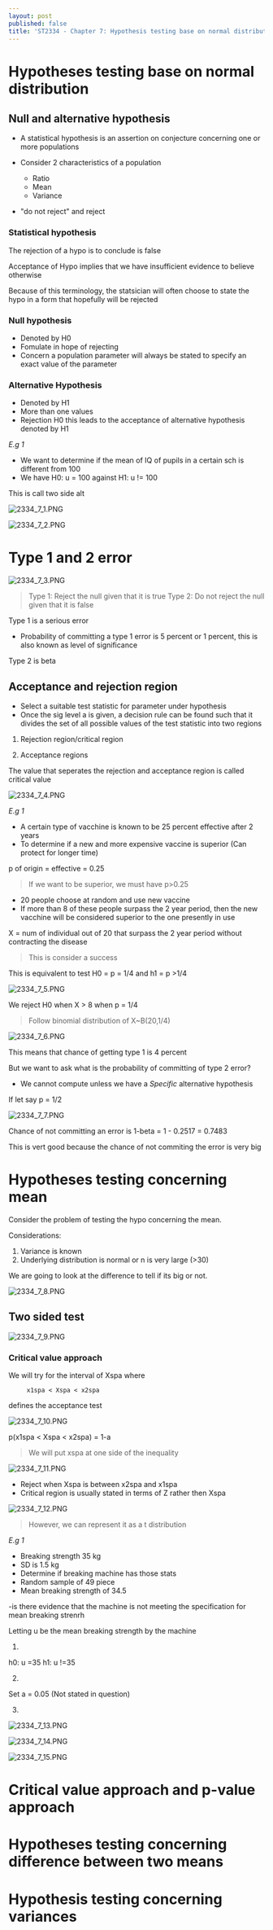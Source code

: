```yaml
---
layout: post
published: false
title: 'ST2334 - Chapter 7: Hypothesis testing base on normal distribution'
---
```

# Hypotheses testing base on normal distribution

## Null and alternative hypothesis
- A statistical hypothesis is an assertion on conjecture concerning one or more populations

- Consider 2 characteristics of a population
  - Ratio
  - Mean
  - Variance
- "do not reject" and reject 

### Statistical hypothesis
The rejection of a hypo is to conclude is false

Acceptance of Hypo implies that we have insufficient evidence to believe otherwise


Because of this terminology, the statsician will often choose to state the hypo in a form that hopefully will be rejected

### Null hypothesis
- Denoted by H0
- Fomulate in hope of rejecting
- Concern a population parameter will always be stated to specify an exact value of the parameter

### Alternative Hypothesis
- Denoted by H1
- More than one values
- Rejection H0 this leads to the acceptance of alternative hypothesis denoted by H1


*E.g 1*

- We want to determine if the mean of IQ of pupils in a certain sch is different from 100
- We have H0: u = 100 against H1: u != 100

This is call two side alt

![2334_7_1.PNG]({{site.baseurl}}/img/2334_7_1.PNG)


![2334_7_2.PNG]({{site.baseurl}}/img/2334_7_2.PNG)

# Type 1 and 2 error

![2334_7_3.PNG]({{site.baseurl}}/img/2334_7_3.PNG)

> Type 1: Reject the null given that it is true
> Type 2: Do not reject the null given that it is false

Type 1 is a serious error

- Probability of committing a type 1 error is 5 percent or 1 percent, this is also known as level of significance

Type 2 is beta

## Acceptance and rejection region
- Select a suitable test statistic for parameter under hypothesis
- Once the sig level a is given, a decision rule can be found such that it divides the set of all possible values of the test statistic into two regions

1) Rejection region/critical region

2) Acceptance regions

The value that seperates the rejection and acceptance region is called critical value

![2334_7_4.PNG]({{site.baseurl}}/img/2334_7_4.PNG)

*E.g 1*
- A certain type of vacchine is known to be 25 percent effective after 2 years
- To determine if a new and more expensive vaccine is superior (Can protect for longer time)

p of origin = effective = 0.25

> If we want to be superior, we must have p>0.25

- 20 people choose at random and use new vaccine
- If more than 8 of these people surpass the 2 year period, then the new vacchine will be considered superior to the one presently in use

X = num of individual out of 20 that surpass the 2 year period without contracting the disease 

> This is consider a success

This is equivalent to test H0 = p = 1/4 and h1 = p >1/4

![2334_7_5.PNG]({{site.baseurl}}/img/2334_7_5.PNG)

We reject H0 when X > 8 when p = 1/4

> Follow binomial distribution of X~B(20,1/4)


![2334_7_6.PNG]({{site.baseurl}}/img/2334_7_6.PNG)

This means that chance of getting type 1 is 4 percent


But we want to ask what is the probability of committing of type 2 error?

- We cannot compute unless we have a *Specific* alternative hypothesis

If let say p = 1/2

![2334_7_7.PNG]({{site.baseurl}}/img/2334_7_7.PNG)

Chance of not committing an error is 1-beta = 1 - 0.2517 = 0.7483

This is vert good because the chance of not commiting the error is very big

# Hypotheses testing concerning mean

Consider the problem of testing the hypo concerning the mean.

Considerations:
1. Variance is known
2. Underlying distribution is normal or n is very large (>30)

We are going to look at the difference to tell if its big or not. 

![2334_7_8.PNG]({{site.baseurl}}/img/2334_7_8.PNG)

## Two sided test
![2334_7_9.PNG]({{site.baseurl}}/img/2334_7_9.PNG)

### Critical value approach
We will try for the interval of Xspa
where

         x1spa < Xspa < x2spa
defines the acceptance test

![2334_7_10.PNG]({{site.baseurl}}/img/2334_7_10.PNG)

p(x1spa < Xspa < x2spa) = 1-a

> We will put xspa at one side of the inequality

![2334_7_11.PNG]({{site.baseurl}}/img/2334_7_11.PNG)


- Reject when Xspa is between x2spa and x1spa
- Critical region is usually stated in terms of Z rather then Xspa


![2334_7_12.PNG]({{site.baseurl}}/img/2334_7_12.PNG)

> However, we can represent it as a t distribution


*E.g 1*
- Breaking strength 35 kg
- SD is 1.5 kg
- Determine if breaking machine has those stats
- Random sample of 49 piece
- Mean breaking strength of 34.5

-is there evidence that the machine is not meeting the specification for mean breaking strenrh

Letting u be the mean breaking strength by the machine

1)

h0: u =35
h1: u !=35

2)
Set a = 0.05 (Not stated in question)

3)
![2334_7_13.PNG]({{site.baseurl}}/img/2334_7_13.PNG)

![2334_7_14.PNG]({{site.baseurl}}/img/2334_7_14.PNG)

![2334_7_15.PNG]({{site.baseurl}}/img/2334_7_15.PNG)

# Critical value approach and p-value approach
# Hypotheses testing concerning difference between two means
# Hypothesis testing concerning variances
